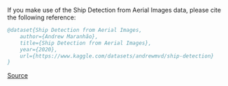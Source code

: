 If you make use of the Ship Detection from Aerial Images data, please cite the following reference:

``` bibtex 
@dataset{Ship Detection from Aerial Images,
	author={Andrew Maranhão},
	title={Ship Detection from Aerial Images},
	year={2020},
	url={https://www.kaggle.com/datasets/andrewmvd/ship-detection}
}
```

[Source](https://www.kaggle.com/datasets/andrewmvd/ship-detection)